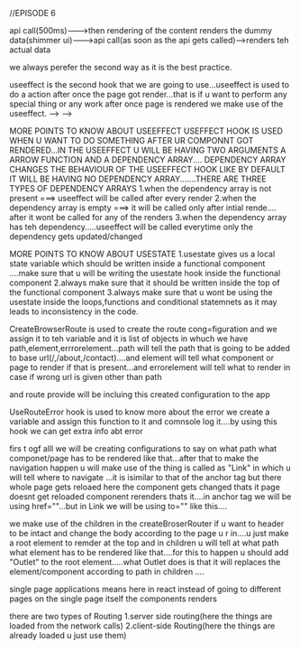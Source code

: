 <!-- #react js by namaste react


//npm means node package manager here u will be having all the packages that u need for ur project to implement and work faster.....
//packages are the piece of code which is needed for our project to run fastly
//dependencies are alo projects which our project needs...let us  say we will be having manyyyy packages in npm and we use only react,react-dom,axios packages ....and our project depends on this projects so it is called as dependencies....

//we also have bundlers...bundlers are the things which bundles the whole code to take them into the production
examples are:vite,parcel,etc....

package.json is a json file which describes about our project like what dependecies our project needs,what is the name of the project, what is the version and what are the run command scripts,...like that...

there are 2 dependcies in our package.json nrml dependenciesa nd the devtool dependencies....nrml dependencies are the ones which are used for projcect to RUNNNNN and take it to production level...whereas the dev depenciesa re the ones which are used only during development like eslint,parcel,vite etc...


PACKAGE-LOCK.JSON file consists of locked versions of dependencies we are working upon...whereas the package.json file contaiens the depencies with versions with a symbol ^ which tells that it can be updated to minor updates in that versions but says no to major update ... whereas the package lock json file locks the version...if anyone clones project the depenecy with version installed is same as that of the what is mentioned in package-lock.json....

 npm init, only package.json is created.

👉 package-lock.json is NOT created immediately.
It is automatically generated only when you install a package using npm install.
✅ npm init → Only package.json is created.
✅ npm install (first time) → Creates both package-lock.json & node_modules/.
✅ package.json lists dependencies, while package-lock.json locks exact versions.



Great question! 🚀 Since node_modules/ is not included in production, how does the code run?

📌 How React Code Runs in Production Without node_modules/?
When you run npm run build, React (via Webpack) bundles your entire app into static files inside the build/ folder. These static files do not require node_modules/ to run.

📌 What Happens During npm run build?
✅ Webpack and Babel take your React code and convert it into plain JavaScript, CSS, and HTML.
✅ Unused dependencies from node_modules/ are removed (a process called "Tree Shaking").
✅ The final output contains only optimized files that the browser can run.

📁 Example of the build/ folder (after npm run build):

css
Copy
/build
  ├── index.html  ✅ Main HTML file  
  ├── static/
      ├── js/ ✅ Bundled and minified JavaScript  
      ├── css/ ✅ Minified CSS  
      ├── media/ ✅ Images and assets  
Everything inside the build/ folder is ready to be deployed to a server (like Vercel, Netlify, or Firebase Hosting).



📌 What Happens When You Build (npm run build)?
1️⃣ React (using Webpack) bundles only the required files into the build/ folder.
2️⃣ Unused dependencies (from node_modules/) are NOT included in the final build/ output.
3️⃣ Only the final optimized static files (HTML, CSS, JS, images) are kept in the build/ folder.



📌 So How Does the Code Work in Production?
1️⃣ Your build/ folder is uploaded to a hosting service.
2️⃣ The browser loads the static files (HTML, CSS, JS) from the server.
3️⃣ Since JavaScript runs in the browser, there’s no need for node_modules/ anymore! -->




<!-- we have parcel which is a devdependency (it is used to do multiple things)it is like a superpower for react....
-minification of code
-compression
-tree shaking(during build it automatically removes the unwanted files)
-file watching algorithm
-fast caching
-hot module replacement(when u save automatically it renders the output in browser)
-dev build
-consistent hashing
-local server
-image optimization
-bundling
-differntial bundling(that  means it allows our app to run on the older versions also)
-diagnostic
-error handling


npx is used to execute the dependency....
when we build the parcel what happens is that it will be removing all the unnecessary files and only takes up the imporatnt files and make them as static files such as html css js and assests....
when we excecute the npx parcel command dist and .parcel-cache are created(these both are re generated files)..
they can be generated again by npx parcel...andddd we remove the cdn links as tehy are not good practice as we have to pdate the links for the latest versions again and again...and also we make use of the broswerversion in node mouldes to set up the latest versions...
npx parcel index.html(root file)... .parcel-cache are used to have fast build process -->

<!-- here dist is a imp folder like after bundling the static files will be going inside the dist and from there we can  run the files im production -->

<!-- FILE STRUCTURE IN REACT -->
<!-- here we have created a file structure to follow teh company conventionss.....in that for each and every component we will make a seperate file inside src  -->
<!-- inteadof hardcoding teh data like urls and the apis or array of objects data....(usually teh things wich should be available to entire project is sent in to the UTILS folder) -->


<!-- EXPORT AND IMPORT  -->
<!-- in case if u want to export only one component u can export it like this
this is called as default import and export 
export default COMPONENT_NAME;
and u can import it like this 
import COMPONENT_NAME from "PATH"

in case if u want to export multiple things in a single file it is not posible by default export 
there comes the concept of named exports and imports(refer constants.js in UTILS folder)
u can export like this 
export const LOGO_URL="https://www.google.com";
and u can import like this
import {LOGO_URL} from "path" -->

//EPISODE 6
<!-- let us know about monolithic architecture and microservices architecture
monolithic architecture : in this architecture everything like backend code frontend code authentication code api ocde and db code everything is wriiten inside a single project...what actually happens with this is even if u want to do a small change it may effect the other services like db backened frotend and u have to deploy it again and agian and also if it is a java project then iu have to code everything in the same tech stack....

microservices architecture:all teh micro services can be witten with the different tech stack and we make them interact with each other....this is the best way to code as each and every services are independent to each other... -->


<!-- now let us talk about the  types of rendering of a page

1. page loads---> api call(500ms)--->then rendering of the content

<!-- 2. page loads---> renders the dummy data(shimmer ui)--->api call(as soon as the api gets called)-->renders teh actual data

we always perefer the second way as it is the best practice.

useeffect is the second hook that we are going to use...useeffect is used to do a action after once the page got render...that is if u want to perform any special thing or any work after once page is rendered we make use of the useeffect. --> -->


<!-- EPISODE 7 -->

MORE POINTS TO KNOW ABOUT USEEFFECT
USEFFECT HOOK IS USED WHEN U WANT TO DO SOMETHING AFTER UR COMPONNT GOT RENDERED...IN THE USEEFFECT U WILL BE HAVING TWO ARGUMENTS A ARROW FUNCTION AND A DEPENDENCY ARRAY....
DEPENDENCY ARRAY CHANGES THE BEHAVIOUR OF THE USEEFFECT HOOK
LIKE BY DEFAULT IT WILL BE HAVING NO DEPENDENCY ARRAY.......THERE ARE THREE TYPES OF DEPENDENCY ARRAYS
1.when the dependency array is not present ===> useeffect will be called after every render
2.when the dependency array is empty ===> it will be called only after intial rende.... after it wont be called for any of the renders 
3.when the dependency array has teh dependency.....useeffect will be called everytime only the dependency gets updated/changed



MORE POINTS TO KNOW ABOUT USESTATE
1.usestate gives us a local state variable which should be written inside a functional component ....make sure that u will be writing the usestate hook inside the functional component
2.always make sure that it should be written inside the top of the functional component
3.always make sure that u wont be using the usestate inside the loops,functions and conditional statemnets as it may leads to inconsistency in the code.

CreateBrowserRoute is used to create the route cong=figuration and we assign it to teh variable and it is list of objects in whuch we have path,element,errrorelement...path will tell the path that is going to be added to base url(/,/about,/contact)....and element will tell what component or page to render if that is present...and errorelement will tell what to render in case if wrong url is given other than path


and route provide will be incluing this created configuration to the app

UseRouteError hook is used to know more about the error we create a variable and assign this function to it and comnsole log it....by using this hook we can get extra info abt error


firs t ogf alll we will be creating configurations to say on what path what componet/page has to be rendered like that...after that  to make the navigation happen u will make use of the thing is called as "Link" in which u will tell where to navigate ...it is isimilar to that of the anchor tag but there whole page gets reloaed here the component gets changed thats it page doesnt get reloaded component rerenders thats it....in anchor tag we will be using href=""...but in Link we will be using to="" like this....

we make use of the children in the createBroserRouter if u want to header to be intact and change the body according to the page u r in....u just make a root element to remder at the top and in children u will tell at what path what element has to be rendered like that....for this to happen u should add "Outlet" to the root element.....what Outlet does is that it will replaces the element/component according to path in children ....

single page applications means here in react instead of going to different pages on the single page itself the components renders

there are two types of Routing
1.server side routing(here the things are loaded from the network calls)
2.client-side Routing(here the things are already loaded u just use them)